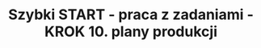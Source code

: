 ---
title: "Szybki START - praca z zadaniami - KROK 10. plany produkcji"
permalink: 10.start-op-plany.html 
---